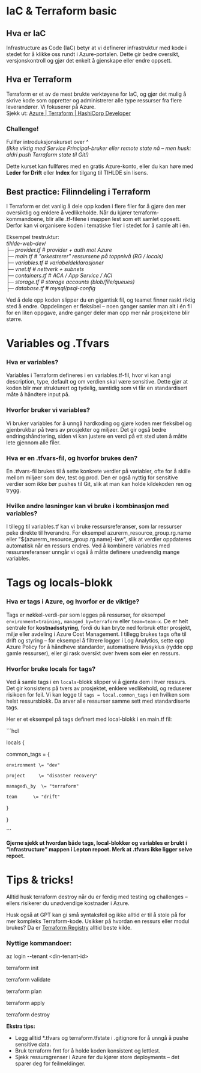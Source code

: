 # IaC & Terraform basic

## Hva er IaC
Infrastructure as Code (IaC) betyr at vi definerer infrastruktur med kode i stedet for å klikke oss rundt i Azure-portalen. Dette gir bedre oversikt, versjonskontroll og gjør det enkelt å gjenskape eller endre oppsett.

## Hva er Terraform
Terraform er et av de mest brukte verktøyene for IaC, og gjør det mulig å skrive kode som oppretter og administrerer alle type ressurser fra flere leverandører. Vi fokuserer på Azure.  
Sjekk ut: [Azure | Terraform | HashiCorp Developer](https://developer.hashicorp.com/terraform/tutorials/azure-get-started?utm_source=chatgpt.com)

### **Challenge\!**
Fullfør introduksjonskurset over ^  
*(Ikke viktig med Service Principal-bruker eller remote state nå – men husk: aldri push Terraform state til Git\!)*

Dette kurset kan fullføres med en gratis Azure-konto, eller du kan høre med **Leder for Drift** eller **Index** for tilgang til TIHLDE sin lisens. 

## Best practice: Filinndeling i Terraform

I Terraform er det vanlig å dele opp koden i flere filer for å gjøre den mer oversiktlig og enklere å vedlikeholde. Når du kjører terraform-kommandoene, blir alle .tf-filene i mappen lest som ett samlet oppsett. Derfor kan vi organisere koden i tematiske filer i stedet for å samle alt i én.

Eksempel trestruktur:  
*tihlde-web-dev/*  
*├─ provider.tf         \# provider \+ auth mot Azure*  
*├─ main.tf              \# "orkestrerer" ressursene på toppnivå (RG / locals)*  
*├─ variables.tf       \# variabeldeklarasjoner*  
*├─ vnet.tf              \# nettverk \+ subnets*  
*├─ containers.tf     \# ACA / App Service / ACI*   
*├─ storage.tf           \# storage accounts (blob/file/queues)*  
*├─ database.tf        \# mysql/psql-config*

Ved å dele opp koden slipper du en gigantisk fil, og teamet finner raskt riktig sted å endre. Oppdelingen er fleksibel – noen ganger samler man alt i én fil for en liten oppgave, andre ganger deler man opp mer når prosjektene blir større.

# Variables og .Tfvars

### Hva er variables?
Variables i Terraform defineres i en variables.tf\-fil, hvor vi kan angi description, type, default og om verdien skal være sensitive. Dette gjør at koden blir mer strukturert og tydelig, samtidig som vi får en standardisert måte å håndtere input på.

### Hvorfor bruker vi variables?
Vi bruker variables for å unngå hardkoding og gjøre koden mer fleksibel og gjenbrukbar på tvers av prosjekter og miljøer. Det gir også bedre endringshåndtering, siden vi kan justere en verdi på ett sted uten å måtte lete gjennom alle filer.

### Hva er en .tfvars\-fil, og hvorfor brukes den?
En .tfvars\-fil brukes til å sette konkrete verdier på variabler, ofte for å skille mellom miljøer som dev, test og prod. Den er også nyttig for sensitive verdier som ikke bør pushes til Git, slik at man kan holde kildekoden ren og trygg.

### Hvilke andre løsninger kan vi bruke i kombinasjon med variables?
I tillegg til variables.tf kan vi bruke ressursreferanser, som lar ressurser peke direkte til hverandre. For eksempel azurerm\_resource\_group.rg.name eller "${azurerm\_resource\_group.rg.name}-law", slik at verdier oppdateres automatisk når en ressurs endres. Ved å kombinere variables med ressursreferanser unngår vi også å måtte definere unødvendig mange variables.

# Tags og locals-blokk

### Hva er tags i Azure, og hvorfor er de viktige? 
Tags er nøkkel-verdi-par som legges på ressurser, for eksempel `environment=training,` `managed_by=terraform` eller `team=team-x`. De er helt sentrale for **kostnadsstyring**, fordi du kan bryte ned forbruk etter prosjekt, miljø eller avdeling i Azure Cost Management. I tillegg brukes tags ofte til drift og styring – for eksempel å filtrere logger i Log Analytics, sette opp Azure Policy for å håndheve standarder, automatisere livssyklus (rydde opp gamle ressurser), eller gi rask oversikt over hvem som eier en ressurs.

### Hvorfor bruke locals for tags?
Ved å samle tags i en `locals`\-blokk slipper vi å gjenta dem i hver ressurs. Det gir konsistens på tvers av prosjektet, enklere vedlikehold, og reduserer risikoen for feil. Vi kan legge til `tags = local.common_tags` i en hvilken som helst ressursblokk. Da arver alle ressurser samme sett med standardiserte tags.

Her er et eksempel på tags definert med local-blokk i en main.tf fil:

\`\`\`hcl

locals {

  common\_tags \= {

    environment \= "dev"

    project     \= "disaster recovery"

    managed\_by  \= "terraform"

    team      \= "drift"

  }

}

\`\`\`

**Gjerne sjekk ut hvordan både tags, local-blokker og variables er brukt i “infrastructure” mappen i Lepton repoet. Merk at .tfvars ikke ligger selve repoet.** 

# Tips & tricks\!

Alltid husk terraform destroy når du er ferdig med testing og challenges – ellers risikerer du unødvendige kostnader i Azure.

Husk også at GPT kan gi små syntaksfeil og ikke alltid er til å stole på for mer kompleks Terraform-kode. Usikker på hvordan en ressurs eller modul brukes? Da er [Terraform Registry](https://registry.terraform.io/) alltid beste kilde.

### **Nyttige kommandoer:**

az login \--tenant \<din-tenant-id\>

terraform init

terraform validate

terraform plan

terraform apply

terraform destroy

**Ekstra tips:**

* Legg alltid \*.tfvars og terraform.tfstate i .gitignore for å unngå å pushe sensitive data.  
* Bruk terraform fmt for å holde koden konsistent og lettlest.  
* Sjekk ressursgrenser i Azure før du kjører store deployments – det sparer deg for feilmeldinger.